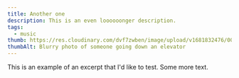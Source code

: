 ```yaml
---
title: Another one
description: This is an even loooooonger description.
tags:
  - music
thumb: https://res.cloudinary.com/dvf7zwben/image/upload/v1681832476/000541330005_iipoqv.jpg
thumbAlt: Blurry photo of someone going down an elevator
---
```


This is an example of an excerpt that I'd like to test. Some more text.
<!-- excerpt -->